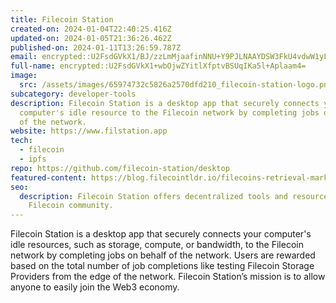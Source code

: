 ```yaml
---
title: Filecoin Station
created-on: 2024-01-04T22:40:25.416Z
updated-on: 2024-01-05T21:36:26.462Z
published-on: 2024-01-11T13:26:59.787Z
email: encrypted::U2FsdGVkX1/BJ/zzLmMjaafinNNU+Y9PJLNAAYDSW3FkU4vdwW1yLEQPu8rAlAGJ
full-name: encrypted::U2FsdGVkX1+wbOjwZYitlXfptvBSUqIKa5l+Aplaam4=
image:
  src: /assets/images/65974732c5826a2570dfd210_filecoin-station-logo.png
subcategory: developer-tools
description: Filecoin Station is a desktop app that securely connects your
  computer's idle resource to the Filecoin network by completing jobs on behalf
  of the network.
website: https://www.filstation.app
tech:
  - filecoin
  - ipfs
repo: https://github.com/filecoin-station/desktop
featured-content: https://blog.filecointldr.io/filecoins-retrieval-markets-update-spotlight-on-project-saturn-9f233ed133ed
seo:
  description: Filecoin Station offers decentralized tools and resources for the
    Filecoin community.
---
```


Filecoin Station is a desktop app that securely connects your computer's idle resources, such as storage, compute, or bandwidth, to the Filecoin network by completing jobs on behalf of the network. Users are rewarded based on the total number of job completions like testing Filecoin Storage Providers from the edge of the network. Filecoin Station’s mission is to allow anyone to easily join the Web3 economy.
